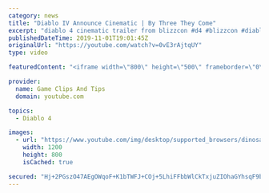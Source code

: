 ```yaml
---
category: news
title: "Diablo IV Announce Cinematic | By Three They Come"
excerpt: "diablo 4 cinematic trailer from blizzcon #d4 #blizzcon #diablo."
publishedDateTime: 2019-11-01T19:01:45Z
originalUrl: "https://youtube.com/watch?v=0vE3rAjtqUY"
type: video

featuredContent: "<iframe width=\"800\" height=\"500\" frameborder=\"0\" src=\"https://www.youtube.com/embed/0vE3rAjtqUY\" allow=\"accelerometer; autoplay; encrypted-media; gyroscope; picture-in-picture\" allowfullscreen></iframe>"

provider:
  name: Game Clips And Tips
  domain: youtube.com

topics:
  - Diablo 4

images:
  - url: "https://www.youtube.com/img/desktop/supported_browsers/dinosaur.png"
    width: 1200
    height: 800
    isCached: true

secured: "Hj+2PGszO47AEgOWqoF+K1bTWFJ+COj+5LhiFFbbWlCkTxjuZIOhaGYhsqF9bXi3j4S7q0tgP0LQmqjofT6Q8iabSevi/LyaFrnH5uBeWsZOBxCkOKD7KQgi8q7QA9TJMklbHtyrNSZr+zugKv9j0hwQ+0N422EQJoKCW61G81SgfvBqpD6hLezUtjsOUPidLAAvGqJSN5YenE7PY9/cTYWc8uTfCTl0qMvzvmNTjrFq/qVV0Xuz48WJN/B5kgUNhD4ZA/qi0gp+3RM/KCefr/6beODdoGtdW5Q5uJ6dzbqK98YvnM5lZo3+iNck5bxEuHF4eCAclIAJIVPwTZWnCHePWp+FcUeJbHebgwHkKJ/d8oYJozE5+iZrW30LJzo402Dd7ap2xZTOt7Vxo/mgRQ==;HM7xw8wrBbCVQlgu14AJNg=="
---
```


